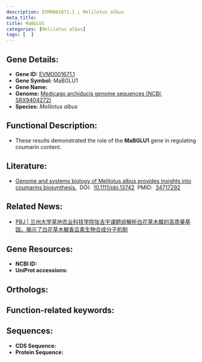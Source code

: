```yaml
---
description: EVM0001671.1 ; Melilotus albus
meta_title:
title: MaBGLU1
categories: [Melilotus albus]
tags: [  ]
---
```


## Gene Details:
- **Gene ID:**	[EVM0001671.1]()
- **Gene Symbol:** MaBGLU1
- **Gene Name:** 
- **Genome:** [Medicago archiducis genome sequences (NCBI, SRX9404272)]()
- **Species:** *Melilotus albus*

## Functional Description:
   - These results demonstrated the role of the **MaBGLU1** gene in regulating coumarin content.

## Literature:
   - [Genome and systems biology of Melilotus albus provides insights into coumarins biosynthesis.]( https://onlinelibrary.wiley.com/doi/10.1111/pbi.13742)&nbsp;&nbsp;DOI:&nbsp;&nbsp;[10.1111/pbi.13742](https://onlinelibrary.wiley.com/doi/10.1111/pbi.13742)&nbsp;&nbsp;PMID:&nbsp;&nbsp;[34717292](https://pubmed.ncbi.nlm.nih.gov/34717292/)

## Related News:
   - [PBJ | 兰州大学草地农业科技学院张吉宇课题组解析白花草木樨的高质量基因，揭示了白花草木樨香豆素生物合成分子机制](https://mp.weixin.qq.com/s?__biz=Mzg3MDEwNDEyMg==&mid=2247520096&idx=1&sn=c442c94085599033b0ada1b7cb1c6c99&chksm=ce902235f9e7ab23afd91ee91727bdcff159e26ffadfb588c4e730cf322b2539954d6cda158b&scene=27#wechat_redirect)

## Gene Resources:
- **NCBI ID:** [](https://www.ncbi.nlm.nih.gov/gene/?term=)
- **UniProt accessions:** [](https://www.uniprot.org/uniprotkb//entry)

## Orthologs:


## Function-related keywords:


## Sequences:
- **CDS Sequence:**
- **Protein Sequence:**
